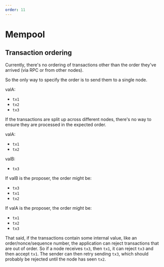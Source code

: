 ```yaml
---
order: 11
---
```


# Mempool

## Transaction ordering

Currently, there's no ordering of transactions other than the order they've
arrived (via RPC or from other nodes).

So the only way to specify the order is to send them to a single node.

valA:

- `tx1`
- `tx2`
- `tx3`

If the transactions are split up across different nodes, there's no way to
ensure they are processed in the expected order.

valA:

- `tx1`
- `tx2`

valB:

- `tx3`

If valB is the proposer, the order might be:

- `tx3`
- `tx1`
- `tx2`

If valA is the proposer, the order might be:

- `tx1`
- `tx2`
- `tx3`

That said, if the transactions contain some internal value, like an
order/nonce/sequence number, the application can reject transactions that are
out of order. So if a node receives `tx3`, then `tx1`, it can reject `tx3` and then
accept `tx1`. The sender can then retry sending `tx3`, which should probably be
rejected until the node has seen `tx2`.
